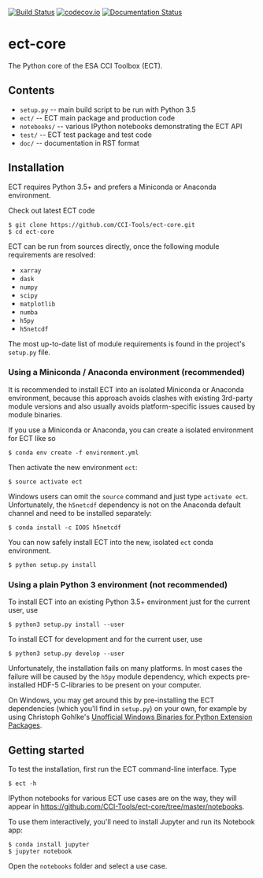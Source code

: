 [![Build Status](https://travis-ci.org/CCI-Tools/ect-core.svg?branch=master)](https://travis-ci.org/CCI-Tools/ect-core)
[![codecov.io](https://codecov.io/github/CCI-Tools/ect-core/coverage.svg?branch=master)](https://codecov.io/github/CCI-Tools/ect-core?branch=master)
[![Documentation Status](https://readthedocs.org/projects/ect-core/badge/?version=latest)](http://ect-core.readthedocs.io/en/latest/?badge=latest)
                
# ect-core

The Python core of the ESA CCI Toolbox (ECT).

## Contents

* ``setup.py`` -- main build script to be run with Python 3.5
* ``ect/`` -- ECT main package and production code
* ``notebooks/`` -- various IPython notebooks demonstrating the ECT API
* ``test/`` -- ECT test package and test code
* ``doc/`` -- documentation in RST format

## Installation

ECT requires Python 3.5+ and prefers a Miniconda or Anaconda environment.

Check out latest ECT code 

    $ git clone https://github.com/CCI-Tools/ect-core.git
    $ cd ect-core

ECT can be run from sources directly, once the following module requirements are resolved:

* ``xarray``
* ``dask``
* ``numpy``
* ``scipy``
* ``matplotlib``
* ``numba``
* ``h5py``
* ``h5netcdf``

The most up-to-date list of module requirements is found in the project's ``setup.py`` file.  

### Using a Miniconda / Anaconda environment (recommended)

It is recommended to install ECT into an isolated Miniconda or Anaconda environment, because this approach avoids 
clashes with existing 3rd-party module versions and also usually avoids platform-specific issues caused by module binaries. 

If you use a Miniconda or Anaconda, you can create a isolated environment for ECT like so

    $ conda env create -f environment.yml
    
Then activate the new environment ``ect``:
     
    $ source activate ect
    
Windows users can omit the ``source`` command and just type ``activate ect``.
Unfortunately, the ``h5netcdf`` dependency is not on the Anaconda default channel and need to be installed separately:   
    
    $ conda install -c IOOS h5netcdf 

You can now safely install ECT into the new, isolated ``ect`` conda environment.    
    
    $ python setup.py install
    
### Using a plain Python 3 environment (not recommended) 

To install ECT into an existing Python 3.5+ environment just for the current user, use

    $ python3 setup.py install --user
    
To install ECT for development and for the current user, use

    $ python3 setup.py develop --user

Unfortunately, the installation fails on many platforms. In most cases the failure will be caused by the 
``h5py`` module dependency, which expects pre-installed HDF-5 C-libraries to be present on your computer. 

On Windows, you may get around this by pre-installing the ECT dependencies (which you'll find in ``setup.py``) on your own, for example by using Christoph Gohlke's [Unofficial Windows Binaries for Python Extension Packages](http://www.lfd.uci.edu/~gohlke/pythonlibs/).

## Getting started

To test the installation, first run the ECT command-line interface. Type
    
    $ ect -h

IPython notebooks for various ECT use cases are on the way, they will appear in
https://github.com/CCI-Tools/ect-core/tree/master/notebooks.

To use them interactively, you'll need to install Jupyter and run its Notebook app:

    $ conda install jupyter
    $ jupyter notebook

Open the ``notebooks`` folder and select a use case.
